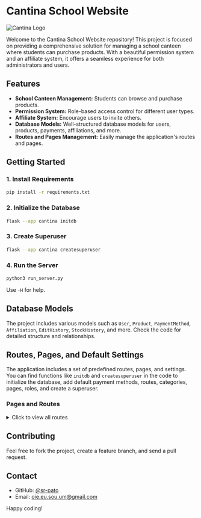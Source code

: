 # Cantina School Website

![Cantina Logo](/cantina/static/img/favicon.ico)

Welcome to the Cantina School Website repository! This project is focused on providing a comprehensive solution for managing a school canteen where students can purchase products. With a beautiful permission system and an affiliate system, it offers a seamless experience for both administrators and users.

## Features

- **School Canteen Management:** Students can browse and purchase products.
- **Permission System:** Role-based access control for different user types.
- **Affiliate System:** Encourage users to invite others.
- **Database Models:** Well-structured database models for users, products, payments, affiliations, and more.
- **Routes and Pages Management:** Easily manage the application's routes and pages.

## Getting Started

### 1. Install Requirements

```bash
pip install -r requirements.txt
```

### 2. Initialize the Database

```bash
flask --app cantina initdb
```

### 3. Create Superuser

```bash
flask --app cantina createsuperuser
```

### 4. Run the Server

```bash
python3 run_server.py
```

Use `-H` for help.

## Database Models

The project includes various models such as `User`, `Product`, `PaymentMethod`, `Affiliation`, `EditHistory`, `StockHistory`, and more. Check the code for detailed structure and relationships.

## Routes, Pages, and Default Settings

The application includes a set of predefined routes, pages, and settings. You can find functions like `initdb` and `createsuperuser` in the code to initialize the database, add default payment methods, routes, categories, pages, roles, and create a superuser.

### Pages and Routes

<details>
<summary>Click to view all routes</summary>

#### 1. **Home Page**

- **Route:** `index`
- **Description:** The landing page of the application, providing an overview of the available features.
- **Preview:** ![Home Page Preview](/src/img/home.png)

#### 2. **Login Page**

- **Route:** `login`
- **Description:** Allows users to log in to access the application.
- **Preview:** ![Login Page Preview](/src/img/login.png)

#### 3. **Logout**

- **Route:** `logout`
- **Description:** Endpoint to log out users from the application.

#### 4. **Cantina**

- **Route:** `cantina`
- **Description:** Main page for the school canteen where students can browse and purchase products.
- **Preview:** ![Cantina Preview](/src/img/cantina.png)

#### 5. **Profile**

- **Route:** `profile`
- **Description:** Users can view and edit their profile information.
- **Preview:** ![Profile Preview](/src/img/profile.png)

#### 6. **Users**

- **Route:** `users`
- **Description:** Administrators can manage user accounts, including adding, editing, and removing users.
- **Preview:** ![Users Preview](/src/img/users.png)

#### 7. **Recharge**

- **Route:** `recharge`
- **Description:** Users can request balance recharges, specifying the value and payment method.
- **Preview:** ![Recharge Preview](/src/img/recharge.png)

#### 8. **Payment History**

- **Route:** `payments_history`
- **Description:** View the history of payments made by users, with options to filter and export data.
- **Preview:** ![Payment History Preview](/src/img/payments_history.png)

#### 9. **Products for Dispatch**

- **Route:** `products_for_despache`
- **Description:** Manage the dispatch of products that have been sold.
- **Preview:** ![Products for Dispatch Preview](/src/img/products_for_despache.png)

#### 10. **Sales History**

- **Route:** `sales_history`
- **Description:** View the history of sales, with options to filter by date and user.
- **Preview:** ![Sales History Preview](/src/img/sales_history.png)

#### 11. **Product Management**

- **Route:** `products`
- **Description:** View and edit the list of products available in the canteen.
- **Preview:** ![Product Management Preview](/src/img/products.png)

#### 12. **Stock Control**

- **Route:** `stock_control`
- **Description:** Manage the stock of products, including adding new products and viewing stock history.
- **Preview:** ![Stock Control Preview](/src/img/stock_control.png)

#### 13. **Affiliates**

- **Route:** `affiliates`
- **Description:** Manage affiliate relationships between users.
- **Preview:** ![Affiliates Preview](/src/img/affiliates.png)

#### 14. **Routes Management (Admin)**

- **Route:** `routes`
- **Description:** View and edit the application's routes (Admin only).
- **Preview:** ![Routes Management Preview](/src/img/routes.png)

#### 15. **Page Categories Management (Admin)**

- **Route:** `category_pages`
- **Description:** Manage the categories of pages within the application (Admin only).
- **Preview:** ![Page Categories Management Preview](/src/img/category_pages.png)

#### 16. **Roles Management (Admin)**

- **Route:** `roles`
- **Description:** Manage user roles and permissions within the application (Admin only).
- **Preview:** ![Roles Management Preview](/src/img/roles.png)

#### 17. **Pages Management (Admin)**

- **Route:** `pages`
- **Description:** Manage the pages within the application, including titles and descriptions (Admin only).
- **Preview:** ![Pages Management Preview](/src/img/pages.png)

</details>

## Contributing

Feel free to fork the project, create a feature branch, and send a pull request.

## Contact

- GitHub: [@sr-pato](https://github.com/sr-pato)
- Email: oie.eu.sou.um@gmail.com

Happy coding!
